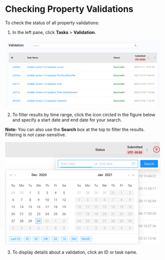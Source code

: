 # Checking Property Validations

To check the status of all property validations:

1. In the left pane, click **Tasks** > **Validation**.

<p align="center"><img src="/docs/resources/images/tasks/tasks-validation.png" alt="Validation Tasks" width="700"></p>
 
2. To filter results by time range, click the icon circled in the figure below and specify a start date and end date for your search.

**Note:** You can also use the **Search** box at the top to filter the results. Filtering is not case-sensitive.

<p align="center"><img src="/docs/resources/images/tasks/validation_time_range_filter.png" alt="Validation Tasks" width="700"></p>

3. To display details about a validation, click an ID or task name.


